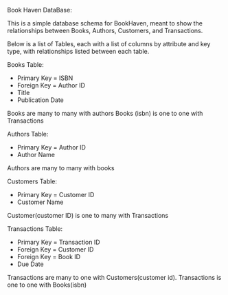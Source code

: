 Book Haven DataBase: 

This is a simple database schema for BookHaven, meant to show the relationships between Books, Authors, Customers, and Transactions.

Below is a list of Tables, each with a list of columns by attribute and key type, with relationships listed between each table.  

Books Table: 
 - Primary Key = ISBN
 - Foreign Key = Author ID
 - Title 
 - Publication Date

Books are many to many with authors 
Books (isbn) is one to one with Transactions

Authors Table: 
 - Primary Key  = Author ID
 - Author Name  

Authors are many to many with books 

Customers Table: 
 - Primary Key = Customer ID 
 - Customer Name

Customer(customer ID) is one to many with Transactions

Transactions Table: 
 - Primary Key = Transaction ID
 - Foreign Key = Customer ID 
 - Foreign Key = Book ID
 - Due Date

Transactions are many to one with Customers(customer id). 
Transactions is one to one with Books(isbn) 